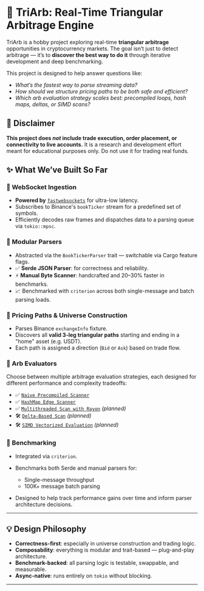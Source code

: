 # 🔁 TriArb: Real-Time Triangular Arbitrage Engine

TriArb is a hobby project exploring real-time **triangular arbitrage** opportunities in cryptocurrency markets. The goal isn’t just to detect arbitrage — it’s to **discover the best way to do it** through iterative development and deep benchmarking.

This project is designed to help answer questions like:

* *What’s the fastest way to parse streaming data?*
* *How should we structure pricing paths to be both safe and efficient?*
* *Which arb evaluation strategy scales best: precompiled loops, hash maps, deltas, or SIMD scans?*

## 🚧 Disclaimer

**This project does *not* include trade execution, order placement, or connectivity to live accounts.**
It is a research and development effort meant for educational purposes only. Do not use it for trading real funds.

## ✨ What We’ve Built So Far

### 📡 WebSocket Ingestion

* **Powered by** [`fastwebsockets`](https://crates.io/crates/fastwebsockets) for ultra-low latency.
* Subscribes to Binance's `bookTicker` stream for a predefined set of symbols.
* Efficiently decodes raw frames and dispatches data to a parsing queue via `tokio::mpsc`.

### 🧩 Modular Parsers

* Abstracted via the `BookTickerParser` trait — switchable via Cargo feature flags.
* ✅ **Serde JSON Parser**: for correctness and reliability.
* ⚡ **Manual Byte Scanner**: handcrafted and 20–30% faster in benchmarks.
* 📈 Benchmarked with `criterion` across both single-message and batch parsing loads.

### 🔁 Pricing Paths & Universe Construction

* Parses Binance `exchangeInfo` fixture.
* Discovers all **valid 3-leg triangular paths** starting and ending in a "home" asset (e.g. USDT).
* Each path is assigned a direction (`Bid` or `Ask`) based on trade flow.

### 🧠 Arb Evaluators

Choose between multiple arbitrage evaluation strategies, each designed for different performance and complexity tradeoffs:

* ✅ [`Naive Precompiled Scanner`](./src/arb/naive.rs)  
* ✅ [`HashMap Edge Scanner`](./src/arb/edge.rs)  
* ✅ [`Multithreaded Scan with Rayon`](./src/arb/rayon_scan.rs) *(planned)*
* 🛠️ [`Delta-Based Scan`](./src/arb/delta.rs) *(planned)*  
* 🛠️ [`SIMD Vectorized Evaluation`](./src/arb/simd.rs) *(planned)*  

### 🚀 Benchmarking

* Integrated via `criterion`.
* Benchmarks both Serde and manual parsers for:

  * Single-message throughput
  * 100K+ message batch parsing
* Designed to help track performance gains over time and inform parser architecture decisions.

---

## 💡 Design Philosophy

* **Correctness-first**: especially in universe construction and trading logic.
* **Composability**: everything is modular and trait-based — plug-and-play architecture.
* **Benchmark-backed**: all parsing logic is testable, swappable, and measurable.
* **Async-native**: runs entirely on `tokio` without blocking.

---
